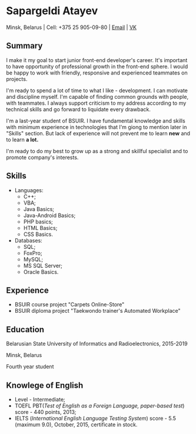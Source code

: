 # Sapargeldi Atayev

Minsk, Belarus | Cell: +375 25 905-09-80 | [Email](sopa.97@mail.ru) | [VK](https://vk.com/id179701823)

## Summary

I make it my goal to start junior front-end developer's career. It's important to have opportunity of professional growth in the front-end sphere. I would be happy to work with friendly, responsive and experienced teammates on projects.

I'm ready to spend a lot of time to what I like - development. I can motivate and discipline myself. I'm capable of finding common grounds with people, with teammates. I always support criticism to my address according to my technical skills and go forward to liquidate every drawback.

I'm a last-year student of BSUIR. I have fundamental knowledge and skills with minimum experience in technologies that I'm giong to mention later in "Skills" section. But lack of experience will not prevent me to learn **new** and to learn **a lot.**

I'm ready to do my best to grow up as a strong and skillful specialist and to promote company's interests.

## Skills

* Languages:
    * C++;
    * VBA;
    * Java Basics;
    * Java-Android Basics;
    * PHP basics;
    * HTML Basics;
    * CSS Basics.
* Databases:
    * SQL;
    * FoxPro;
    * MySQL;
    * MS SQL Server;
    * Oracle Basics.

## Experience

* BSUIR course project "Carpets Online-Store"
* BSUIR diploma project "Taekwondo trainer's Automated Workplace"

## Education

Belarusian State University of Informatics and Radioelectronics, 2015-2019

Minsk, Belarus

Fourth year student

## Knowlege of English

* Level - Intermediate;
* TOEFL PBT(*Test of English as a Foreign Language, paper-based test*) score - 440 points, 2013;
* IELTS (*International English Language Testing System*) score - 5.5 (maximum 9.0), October, 2015, certificate in stock.